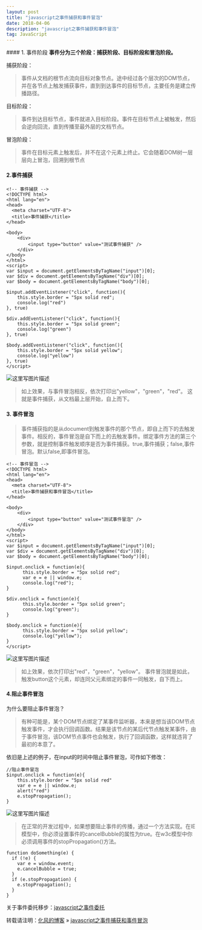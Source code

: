 ```yaml
---
layout: post
title: "javascript之事件捕获和事件冒泡"
date: 2018-04-06
description: "javascript之事件捕获和事件冒泡"
tag: JavaScript
---
```


﻿#### 1. 事件阶段
**事件分为三个阶段：捕获阶段、目标阶段和冒泡阶段。**

捕获阶段：

> 事件从文档的根节点流向目标对象节点。途中经过各个层次的DOM节点，并在各节点上触发捕获事件，直到到达事件的目标节点，主要任务是建立传播路径。

目标阶段：
> 事件到达目标节点，事件就进入目标阶段。事件在目标节点上被触发，然后会逆向回流，直到传播至最外层的文档节点。

冒泡阶段：
> 事件在目标元素上触发后，并不在这个元素上终止。它会随着DOM树一层层向上冒泡，回溯到根节点

#### 2.事件捕获

```
<!-- 事件捕获 -->
<!DOCTYPE html>
<html lang="en">
<head>
  <meta charset="UTF-8">
  <title>事件捕获</title>
</head>

<body>
    <div>
        <input type="button" value="测试事件捕获" />
    </div>
</body>
</html>
<script>
var $input = document.getElementsByTagName("input")[0];
var $div = document.getElementsByTagName("div")[0];
var $body = document.getElementsByTagName("body")[0];

$input.addEventListener("click", function(){
    this.style.border = "5px solid red";
    console.log("red")
}, true)

$div.addEventListener("click", function(){
    this.style.border = "5px solid green";
    console.log("green")
}, true)

$body.addEventListener("click", function(){
    this.style.border = "5px solid yellow";
    console.log("yellow")
}, true)
</script>
```
![这里写图片描述](https://img-blog.csdn.net/20180406143659429?watermark/2/text/aHR0cHM6Ly9ibG9nLmNzZG4ubmV0L2hhb2FpcWlhbg==/font/5a6L5L2T/fontsize/400/fill/I0JBQkFCMA==/dissolve/70)

> 如上效果，与事件冒泡相反，依次打印出"yellow"，"green"，"red"。 这就是事件捕获，从文档最上层开始，自上而下。

#### 3. 事件冒泡
> 事件捕获指的是从document到触发事件的那个节点，即自上而下的去触发事件。相反的，事件冒泡是自下而上的去触发事件。绑定事件方法的第三个参数，就是控制事件触发顺序是否为事件捕获。true,事件捕获；false,事件冒泡。默认false,即事件冒泡。

```
<!-- 事件冒泡 -->
<!DOCTYPE html>
<html lang="en">
<head>
  <meta charset="UTF-8">
  <title>事件捕获和事件冒泡</title>
</head>

<body>
    <div>
        <input type="button" value="测试事件冒泡" />
    </div>
</body>
</html>
<script>
var $input = document.getElementsByTagName("input")[0];
var $div = document.getElementsByTagName("div")[0];
var $body = document.getElementsByTagName("body")[0];

$input.onclick = function(e){
      this.style.border = "5px solid red";
      var e = e || window.e;
      console.log("red");
}

$div.onclick = function(e){
      this.style.border = "5px solid green";
      console.log("green");
}

$body.onclick = function(e){
      this.style.border = "5px solid yellow";
      console.log("yellow");
}
</script>

```

![这里写图片描述](https://img-blog.csdn.net/20180406142928511?watermark/2/text/aHR0cHM6Ly9ibG9nLmNzZG4ubmV0L2hhb2FpcWlhbg==/font/5a6L5L2T/fontsize/400/fill/I0JBQkFCMA==/dissolve/70)

> 如上效果，依次打印出"red"，"green"，"yellow"。 事件冒泡就是如此，触发button这个元素，却连同父元素绑定的事件一同触发，自下而上。
#### 4.阻止事件冒泡

为什么要阻止事件冒泡？

> 有种可能是，某个DOM节点绑定了某事件监听器，本来是想当该DOM节点触发事件，才会执行回调函数。结果是该节点的某后代节点触发某事件，由于事件冒泡，该DOM节点事件也会触发，执行了回调函数，这样就违背了最初的本意了。

依旧是上述的例子，在input的时间中阻止事件冒泡，可作如下修改：
```
//阻止事件冒泡
$input.onclick = function(e){
    this.style.border = "5px solid red"
    var e = e || window.e;
    alert("red")
    e.stopPropagation();
}
```

![这里写图片描述](https://img-blog.csdn.net/20180406144334386?watermark/2/text/aHR0cHM6Ly9ibG9nLmNzZG4ubmV0L2hhb2FpcWlhbg==/font/5a6L5L2T/fontsize/400/fill/I0JBQkFCMA==/dissolve/70)


> 在正常的开发过程中，如果想要阻止事件的传播，通过一个方法实现。在IE模型中，你必须设置事件的cancelBubble的属性为true。在w3c模型中你必须调用事件的stopPropagation()方法。

```
function doSomething(e) {
  if (!e) {
    var e = window.event;
    e.cancelBubble = true;
  }
  if (e.stopPropagation) {
    e.stopPropagation();
  }
}
```


关于事件委托移步：[javascript之事件委托](https://blog.csdn.net/haoaiqian/article/details/71910802)

转载请注明：[化风的博客](http://xinchanghao.github.io) » [javascript之事件捕获和事件冒泡](/2018/04/javascript之事件捕获和事件冒泡/)  
